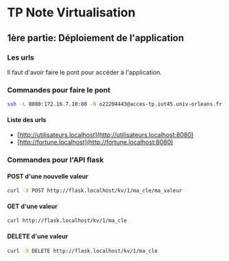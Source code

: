# TP Note Virtualisation
## 1ère partie: Déploiement de l'application

### Les urls 

Il faut d'avoir faire le pont pour accéder à l'application.

### Commandes pour faire le pont 

```bash
ssh -L 8080:172.16.7.10:80 -N o22204443@acces-tp.iut45.univ-orleans.fr
```

#### Liste des urls

- [http://utilisateurs.localhost](http://utilisateurs.localhost:8080)
- [http://fortune.localhost](http://fortune.localhost:8080)



### Commandes pour l'API flask

#### POST d'une nouvelle valeur

```bash
curl -X POST http://flask.localhost/kv/1/ma_cle/ma_valeur
```

#### GET d'une valeur

```bash
curl http://flask.localhost/kv/1/ma_cle
```

#### DELETE d'une valeur

```bash
curl -X DELETE http://flask.localhost/kv/1/ma_cle
```

